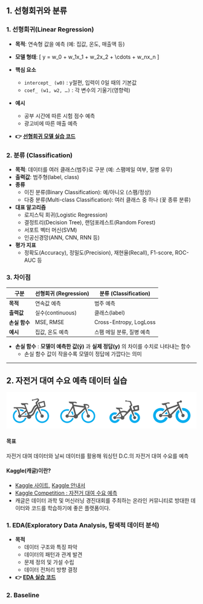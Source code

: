## 1. 선형회귀와 분류

### 1. 선형회귀(Linear Regression)

- **목적**: 연속형 값을 예측 (예: 집값, 온도, 매출액 등)
- **모델 형태**:
  \[
  y = w_0 + w_1x_1 + w_2x_2 + \cdots + w_nx_n
  \]
- **핵심 요소**
  - `intercept_ (w0)` : y절편, 입력이 0일 때의 기본값
  - `coef_ (w1, w2, …)` : 각 변수의 기울기(영향력)
- **예시**
  - 공부 시간에 따른 시험 점수 예측
  - 광고비에 따른 매출 예측

- **👉 [선형회귀 모델 실습 코드](https://www.kaggle.com/code/hoyeondev/linear-regression)**


### 2. 분류 (Classification)
- **목적**: 데이터를 여러 클래스(범주)로 구분 (예: 스팸메일 여부, 질병 유무)
- **출력값**: 범주형(label, class)
- **종류**
  - 이진 분류(Binary Classification): 예/아니오 (스팸/정상)
  - 다중 분류(Multi-class Classification): 여러 클래스 중 하나 (꽃 종류 분류)
- **대표 알고리즘**
  - 로지스틱 회귀(Logistic Regression)
  - 결정트리(Decision Tree), 랜덤포레스트(Random Forest)
  - 서포트 벡터 머신(SVM)
  - 인공신경망(ANN, CNN, RNN 등)
- **평가 지표**
  - 정확도(Accuracy), 정밀도(Precision), 재현율(Recall), F1-score, ROC-AUC 등

### 3. 차이점
| 구분        | 선형회귀 (Regression) | 분류 (Classification) |
|-------------|-----------------------|------------------------|
| **목적**    | 연속값 예측           | 범주 예측              |
| **출력값**  | 실수(continuous)      | 클래스(label)          |
| **손실 함수**| MSE, RMSE             | Cross-Entropy, LogLoss |
| **예시**    | 집값, 온도 예측       | 스팸 메일 분류, 질병 예측 |

- **손실 함수** : **모델이 예측한 값(ŷ)** 과 **실제 정답(y)** 의 차이를 수치로 나타내는 함수
    - 손실 함수 값이 작을수록 모델이 정답에 가깝다는 의미



---

## 2. 자전거 대여 수요 예측 데이터 실습
![alt text](image.png)

#### 목표
자전거 대여 데이터와 날씨 데이터를 활용해 워싱턴 D.C.의 자전거 대여 수요를 예측

#### Kaggle(캐글)이란?
- [Kaggle 사이트](https://www.kaggle.com/), [Kaggle 안내서](https://goldenrabbit.co.kr/2022/05/04/%eb%a8%b8%ec%8b%a0%eb%9f%ac%eb%8b%9d-%eb%94%a5%eb%9f%ac%eb%8b%9d-%eb%ac%b8%ec%a0%9c%ed%95%b4%ea%b2%b0-%ec%a0%84%eb%9e%b5_%ec%99%9c-%ec%ba%90%ea%b8%80%ec%9d%84-%ec%8b%9c%ec%9e%91%ed%95%b4%ec%95%bc/)
- [Kaggle Competition : 자전거 대여 수요 예측](https://www.kaggle.com/competitions/bike-sharing-demand)
- 캐글은 데이터 과학 및 머신러닝 경진대회를 주최하는 온라인 커뮤니티로 방대한 데이터와 코드를 학습하기에 좋은 플랫폼이다.

### 1. EDA(Exploratory Data Analysis, 탐색적 데이터 분석)
- **목적**
    - 데이터 구조와 특징 파악
    - 데이터의 패턴과 관계 발견
    - 문제 정의 및 가설 수립
    - 데이터 전처리 방향 결정
- **👉 [EDA 실습 코드](https://www.kaggle.com/code/hoyeondev/bike-sharing-demand-eda/notebook)**



### 2. Baseline
